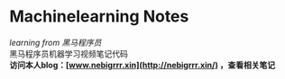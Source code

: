 # Machinelearning Notes
*learning from 黑马程序员*\
黑马程序员机器学习视频笔记代码\
**访问本人blog：[www.nebigrrr.xin](http://nebigrrr.xin/) ，查看相关笔记**
